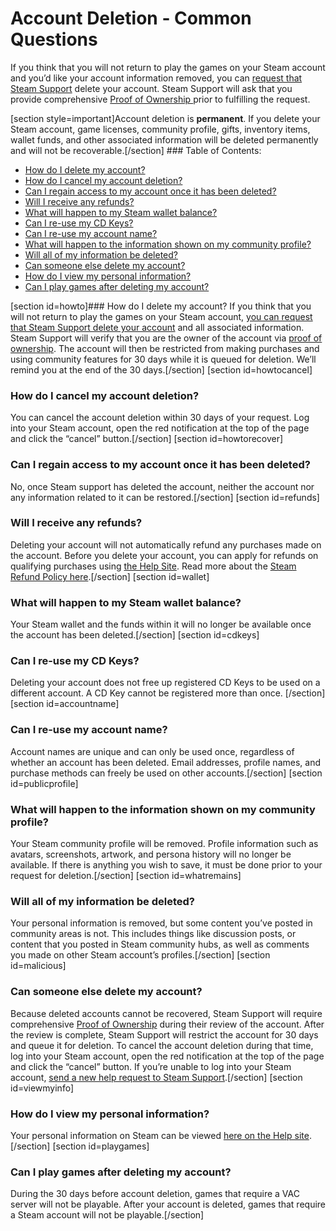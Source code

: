 # Account Deletion - Common Questions

If you think that you will not return to play the games on your Steam account and you’d like your account information removed, you can [request that Steam Support](https://help.steampowered.com/wizard/HelpDeleteAccount) delete your account. Steam Support will ask that you provide comprehensive [Proof of Ownership ](https://help.steampowered.com/en/faqs/view/40A0-8B4B-B54B-C51A) prior to fulfilling the request.  
  
  
[section style=important]Account deletion is **permanent**. If you delete your Steam account, game licenses, community profile, gifts, inventory items, wallet funds, and other associated information will be deleted permanently and will not be recoverable.[/section] ### Table of Contents:

* [ How do I delete my account?](#howto)
* [How do I cancel my account deletion?](#howtocancel)
* [Can I regain access to my account once it has been deleted?](#howtorecover)
* [Will I receive any refunds?](#refunds)
* [What will happen to my Steam wallet balance?](#wallet)
* [Can I re-use my CD Keys?](#cdkeys)
* [Can I re-use my account name?](#accountname)
* [What will happen to the information shown on my community profile?](#publicprofile)
* [Will all of my information be deleted?](#whatremains)
* [Can someone else delete my account?](#malicious)
* [How do I view my personal information?](#viewmyinfo)
* [Can I play games after deleting my account?](#playgames)

  
  
  
[section id=howto]### How do I delete my account? 
If you think that you will not return to play the games on your Steam account, [you can request that Steam Support delete your account](https://help.steampowered.com/wizard/HelpDeleteAccount) and all associated information. Steam Support will verify that you are the owner of the account via [proof of ownership](https://help.steampowered.com/en/faqs/view/40A0-8B4B-B54B-C51A). The account will then be restricted from making purchases and using community features for 30 days while it is queued for deletion. We’ll remind you at the end of the 30 days.[/section]    [section id=howtocancel]   
### How do I cancel my account deletion? 
You can cancel the account deletion within 30 days of your request. Log into your Steam account, open the red notification at the top of the page and click the “cancel” button.[/section]    [section id=howtorecover]   
### Can I regain access to my account once it has been deleted? 
No, once Steam support has deleted the account, neither the account nor any information related to it can be restored.[/section]    [section id=refunds]   
### Will I receive any refunds? 
Deleting your account will not automatically refund any purchases made on the account. Before you delete your account, you can apply for refunds on qualifying purchases using [the Help Site](https://help.steampowered.com). Read more about the [Steam Refund Policy here](https://store.steampowered.com/steam_refunds/).[/section]    [section id=wallet]   
### What will happen to my Steam wallet balance? 
Your Steam wallet and the funds within it will no longer be available once the account has been deleted.[/section]    [section id=cdkeys]   
### Can I re-use my CD Keys? 
Deleting your account does not free up registered CD Keys to be used on a different account. A CD Key cannot be registered more than once.  [/section]    [section id=accountname]   
### Can I re-use my account name? 
Account names are unique and can only be used once, regardless of whether an account has been deleted. Email addresses, profile names, and purchase methods can freely be used on other accounts.[/section]    [section id=publicprofile]   
### What will happen to the information shown on my community profile? 
Your Steam community profile will be removed. Profile information such as avatars, screenshots, artwork, and persona history will no longer be available. If there is anything you wish to save, it must be done prior to your request for deletion.[/section]    [section id=whatremains]   
### Will all of my information be deleted? 
Your personal information is removed, but some content you’ve posted in community areas is not. This includes things like discussion posts, or content that you posted in Steam community hubs, as well as comments you made on other Steam account’s profiles.[/section]    [section id=malicious]   
### Can someone else delete my account? 
Because deleted accounts cannot be recovered, Steam Support will require comprehensive [Proof of Ownership](https://help.steampowered.com/en/faqs/view/40A0-8B4B-B54B-C51A) during their review of the account. After the review is complete, Steam Support will restrict the account for 30 days and queue it for deletion. To cancel the account deletion during that time, log into your Steam account, open the red notification at the top of the page and click the “cancel” button. If you’re unable to log into your Steam account, [send a new help request to Steam Support](https://help.steampowered.com).[/section]    [section id=viewmyinfo]   
### How do I view my personal information? 
Your personal information on Steam can be viewed [here on the Help site](https://help.steampowered.com/accountdata).[/section]    [section id=playgames]   
### Can I play games after deleting my account? 
During the 30 days before account deletion, games that require a VAC server will not be playable. After your account is deleted, games that require a Steam account will not be playable.[/section]